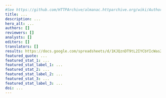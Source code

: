 ```yaml
---
#See https://github.com/HTTPArchive/almanac.httparchive.org/wiki/Authors'-Guide#metadata-to-add-at-the-top-of-your-chapters
title: ...
description: ...
hero_alt: ...
authors: []
reviewers: []
analysts: []
editors: []
translators: []
results: https://docs.google.com/spreadsheets/d/1KJQznDT9tL2IYCbYIcWas2k9OG1rK4pkk9U1qOLgBM0/edit
featured_quote: ...
featured_stat_1: ...
featured_stat_label_1: ...
featured_stat_2: ...
featured_stat_label_2: ...
featured_stat_3: ...
featured_stat_label_3: ...
doi: ...
---
```

